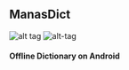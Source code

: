 ## ManasDict
![alt tag](https://img.shields.io/badge/targetSdk-23-brightgreen.svg)
![alt-tag](https://img.shields.io/badge/minSdk-14-red.svg)


#### Offline  Dictionary on Android 

